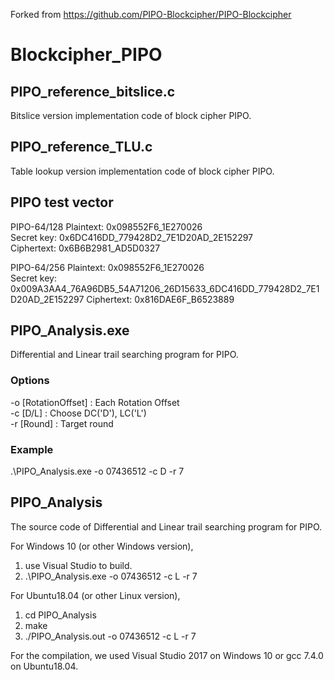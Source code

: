 Forked from https://github.com/PIPO-Blockcipher/PIPO-Blockcipher

# Blockcipher_PIPO
## PIPO_reference_bitslice.c
Bitslice version implementation code of block cipher PIPO.

## PIPO_reference_TLU.c
Table lookup version implementation code of block cipher PIPO.

## PIPO test vector
PIPO-64/128
Plaintext: 0x098552F6_1E270026  
Secret key: 0x6DC416DD_779428D2_7E1D20AD_2E152297  
Ciphertext: 0x6B6B2981_AD5D0327

PIPO-64/256
Plaintext: 0x098552F6_1E270026  
Secret key: 0x009A3AA4_76A96DB5_54A71206_26D15633_6DC416DD_779428D2_7E1D20AD_2E152297
Ciphertext: 0x816DAE6F_B6523889

## PIPO_Analysis.exe
Differential and Linear trail searching program for PIPO.
### Options
-o [RotationOffset]  : Each Rotation Offset  
-c [D/L]             : Choose DC('D'), LC('L')  
-r [Round]           : Target round  
### Example
.\PIPO_Analysis.exe -o 07436512 -c D -r 7

## PIPO_Analysis
The source code of Differential and Linear trail searching program for PIPO.

For Windows 10 (or other Windows version),
   1) use Visual Studio to build.
   2) .\PIPO_Analysis.exe -o 07436512 -c L -r 7

For Ubuntu18.04 (or other Linux version),
   1) cd PIPO_Analysis
   2) make
   3) ./PIPO_Analysis.out -o 07436512 -c L -r 7

For the compilation, we used Visual Studio 2017 on Windows 10 or gcc 7.4.0 on Ubuntu18.04.
